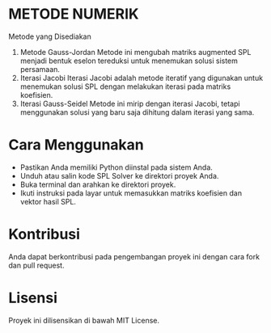 # METODE NUMERIK
Metode yang Disediakan
1. Metode Gauss-Jordan
Metode ini mengubah matriks augmented SPL menjadi bentuk eselon tereduksi untuk menemukan solusi sistem persamaan.
2. Iterasi Jacobi
Iterasi Jacobi adalah metode iteratif yang digunakan untuk menemukan solusi SPL dengan melakukan iterasi pada matriks koefisien.
3. Iterasi Gauss-Seidel
Metode ini mirip dengan iterasi Jacobi, tetapi menggunakan solusi yang baru saja dihitung dalam iterasi yang sama.
# Cara Menggunakan
- Pastikan Anda memiliki Python diinstal pada sistem Anda.
- Unduh atau salin kode SPL Solver ke direktori proyek Anda.
- Buka terminal dan arahkan ke direktori proyek.
- Ikuti instruksi pada layar untuk memasukkan matriks koefisien dan vektor hasil SPL.
# Kontribusi
Anda dapat berkontribusi pada pengembangan proyek ini dengan cara fork dan pull request.
# Lisensi
Proyek ini dilisensikan di bawah MIT License.
